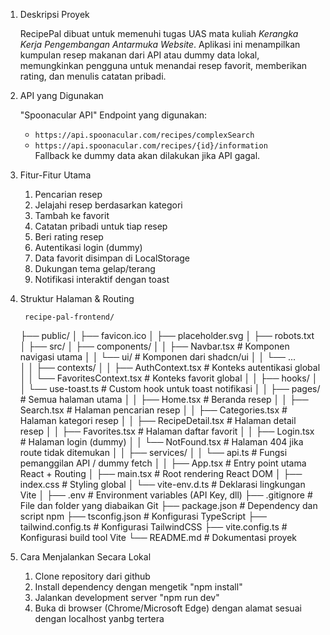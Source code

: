 1. Deskripsi Proyek

    RecipePal dibuat untuk memenuhi tugas UAS mata kuliah *Kerangka Kerja Pengembangan Antarmuka Website*. Aplikasi ini menampilkan kumpulan resep makanan dari API atau dummy data lokal, memungkinkan pengguna untuk menandai resep favorit, memberikan rating, dan menulis catatan pribadi.


2. API yang Digunakan

    "Spoonacular API"
    Endpoint yang digunakan:  
    - `https://api.spoonacular.com/recipes/complexSearch`
    - `https://api.spoonacular.com/recipes/{id}/information`  
    Fallback ke dummy data akan dilakukan jika API gagal.


3. Fitur-Fitur Utama

    1. Pencarian resep
    2. Jelajahi resep berdasarkan kategori
    3. Tambah ke favorit
    4. Catatan pribadi untuk tiap resep
    5. Beri rating resep
    6. Autentikasi login (dummy)
    7. Data favorit disimpan di LocalStorage
    8. Dukungan tema gelap/terang
    9. Notifikasi interaktif dengan toast



4. Struktur Halaman & Routing

        recipe-pal-frontend/
    ├── public/
    │   ├── favicon.ico
    │   ├── placeholder.svg
    │   ├── robots.txt
    │
    ├── src/
    │   ├── components/
    │   │   ├── Navbar.tsx                 # Komponen navigasi utama
    │   │   └── ui/                        # Komponen dari shadcn/ui
    │   │       └── ...                   
    │
    │   ├── contexts/
    │   │   ├── AuthContext.tsx           # Konteks autentikasi global
    │   │   └── FavoritesContext.tsx      # Konteks favorit global
    │
    │   ├── hooks/
    │   │   └── use-toast.ts              # Custom hook untuk toast notifikasi
    │
    │   ├── pages/                        # Semua halaman utama
    │   │   ├── Home.tsx                  # Beranda resep
    │   │   ├── Search.tsx                # Halaman pencarian resep
    │   │   ├── Categories.tsx            # Halaman kategori resep
    │   │   ├── RecipeDetail.tsx          # Halaman detail resep
    │   │   ├── Favorites.tsx             # Halaman daftar favorit
    │   │   ├── Login.tsx                 # Halaman login (dummy)
    │   │   └── NotFound.tsx              # Halaman 404 jika route tidak ditemukan
    │
    │   ├── services/
    │   │   └── api.ts                    # Fungsi pemanggilan API / dummy fetch
    │
    │   ├── App.tsx                       # Entry point utama React + Routing
    │   ├── main.tsx                      # Root rendering React DOM
    │   ├── index.css                     # Styling global
    │   └── vite-env.d.ts                 # Deklarasi lingkungan Vite
    │
    ├── .env                              # Environment variables (API Key, dll)
    ├── .gitignore                        # File dan folder yang diabaikan Git
    ├── package.json                      # Dependency dan script npm
    ├── tsconfig.json                     # Konfigurasi TypeScript
    ├── tailwind.config.ts                # Konfigurasi TailwindCSS
    ├── vite.config.ts                    # Konfigurasi build tool Vite
    └── README.md                         # Dokumentasi proyek


5. Cara Menjalankan Secara Lokal

    1. Clone repository dari github
    2. Install dependency dengan mengetik "npm install"
    3. Jalankan development server "npm run dev"
    4. Buka di browser (Chrome/Microsoft Edge) dengan alamat sesuai dengan localhost yanbg tertera
